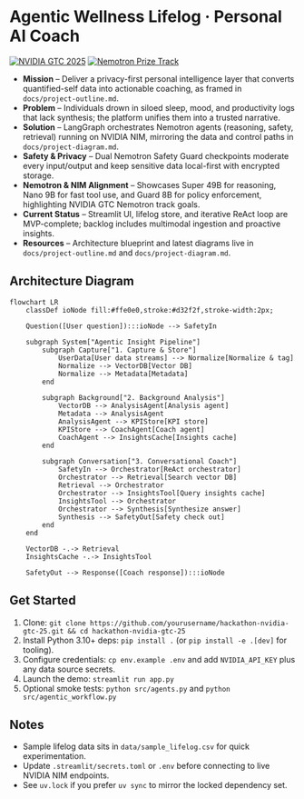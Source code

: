 # Agentic Wellness Lifelog · Personal AI Coach

[![NVIDIA GTC 2025](https://img.shields.io/badge/NVIDIA%20GTC-2025-76B900?style=flat&logo=nvidia)](https://www.nvidia.com/gtc/)
[![Nemotron Prize Track](https://img.shields.io/badge/Prize%20Track-Nemotron-76B900?style=flat)](https://www.nvidia.com/en-us/ai/)


- **Mission** – Deliver a privacy-first personal intelligence layer that converts quantified-self data into actionable coaching, as framed in `docs/project-outline.md`.
- **Problem** – Individuals drown in siloed sleep, mood, and productivity logs that lack synthesis; the platform unifies them into a trusted narrative.
- **Solution** – LangGraph orchestrates Nemotron agents (reasoning, safety, retrieval) running on NVIDIA NIM, mirroring the data and control paths in `docs/project-diagram.md`.
- **Safety & Privacy** – Dual Nemotron Safety Guard checkpoints moderate every input/output and keep sensitive data local-first with encrypted storage.
- **Nemotron & NIM Alignment** – Showcases Super 49B for reasoning, Nano 9B for fast tool use, and Guard 8B for policy enforcement, highlighting NVIDIA GTC Nemotron track goals.
- **Current Status** – Streamlit UI, lifelog store, and iterative ReAct loop are MVP-complete; backlog includes multimodal ingestion and proactive insights.
- **Resources** – Architecture blueprint and latest diagrams live in `docs/project-outline.md` and `docs/project-diagram.md`.

## Architecture Diagram
```mermaid
flowchart LR
    classDef ioNode fill:#ffe0e0,stroke:#d32f2f,stroke-width:2px;

    Question([User question]):::ioNode --> SafetyIn

    subgraph System["Agentic Insight Pipeline"]
        subgraph Capture["1. Capture & Store"]
            UserData[User data streams] --> Normalize[Normalize & tag]
            Normalize --> VectorDB[Vector DB]
            Normalize --> Metadata[Metadata]
        end

        subgraph Background["2. Background Analysis"]
            VectorDB --> AnalysisAgent[Analysis agent]
            Metadata --> AnalysisAgent
            AnalysisAgent --> KPIStore[KPI store]
            KPIStore --> CoachAgent[Coach agent]
            CoachAgent --> InsightsCache[Insights cache]
        end

        subgraph Conversation["3. Conversational Coach"]
            SafetyIn --> Orchestrator[ReAct orchestrator]
            Orchestrator --> Retrieval[Search vector DB]
            Retrieval --> Orchestrator
            Orchestrator --> InsightsTool[Query insights cache]
            InsightsTool --> Orchestrator
            Orchestrator --> Synthesis[Synthesize answer]
            Synthesis --> SafetyOut[Safety check out]
        end
    end

    VectorDB -.-> Retrieval
    InsightsCache -.-> InsightsTool

    SafetyOut --> Response([Coach response]):::ioNode
```

## Get Started
1. Clone: `git clone https://github.com/yourusername/hackathon-nvidia-gtc-25.git && cd hackathon-nvidia-gtc-25`
2. Install Python 3.10+ deps: `pip install .` (or `pip install -e .[dev]` for tooling).
3. Configure credentials: `cp env.example .env` and add `NVIDIA_API_KEY` plus any data source secrets.
4. Launch the demo: `streamlit run app.py`
5. Optional smoke tests: `python src/agents.py` and `python src/agentic_workflow.py`

## Notes
- Sample lifelog data sits in `data/sample_lifelog.csv` for quick experimentation.
- Update `.streamlit/secrets.toml` or `.env` before connecting to live NVIDIA NIM endpoints.
- See `uv.lock` if you prefer `uv sync` to mirror the locked dependency set.
